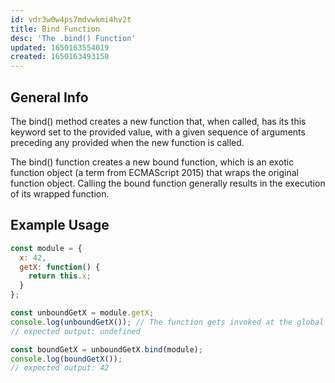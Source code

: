 ```yaml
---
id: vdr3w0w4ps7mdvwkmi4hv2t
title: Bind Function
desc: 'The .bind() Function'
updated: 1650163554019
created: 1650163493150
---
```

## General Info

The bind() method creates a new function that, when called, has its this keyword set to the provided value, with a given sequence of arguments preceding any provided when the new function is called.

The bind() function creates a new bound function, which is an exotic function object (a term from ECMAScript 2015) that wraps the original function object. Calling the bound function generally results in the execution of its wrapped function.

## Example Usage

```javascript
const module = {
  x: 42,
  getX: function() {
    return this.x;
  }
};

const unboundGetX = module.getX;
console.log(unboundGetX()); // The function gets invoked at the global scope
// expected output: undefined

const boundGetX = unboundGetX.bind(module);
console.log(boundGetX());
// expected output: 42
```
